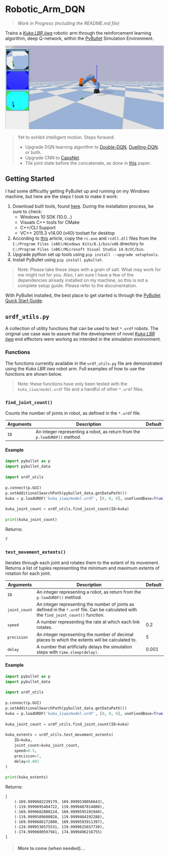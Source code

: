# Robotic_Arm_DQN

> _Work in Progress (including the README.md file)_

Trains a _[Kuka LBR iiwa](https://www.kuka.com/en-au/products/robotics-systems/industrial-robots/lbr-iiwa)_ robotic arm through the reinforcement learning algorithm, deep Q-network, within the [PyBullet](https://pybullet.org/wordpress/) Simulation Environment.

![](media/environment.jpg)

> Yet to exhibit intelligent motion. Steps forward:
> - Upgrade DQN learning algorithm to [Double-DQN](https://arxiv.org/abs/1509.06461), [Duelling-DQN](https://arxiv.org/abs/1511.06581), or both.
> - Upgrade CNN to [CapsNet](https://arxiv.org/abs/1710.09829).
> - Tile joint state before the concatenate, as done in [this](https://arxiv.org/abs/1603.02199) paper.

## Getting Started

I had some difficultly getting PyBullet up and running on my Windows machine, but here are the steps I took to make it work:
1. Download built tools, found [here](https://visualstudio.microsoft.com/thank-you-downloading-visual-studio/?sku=BuildTools&rel=15). During the installation process, be sure to check:
    - Windows 10 SDK (10.0...)
    - Visuals C++ tools for CMake
    - C++/CLI Support
    - VC++ 2015.3 v14.00 (v40) toolset for desktop
2. According to [this](https://stackoverflow.com/questions/14372706/visual-studio-cant-build-due-to-rc-exe) article, copy the `rc.exe` and `rcdll.dll` files from the `C:/Program Files (x86)/Windows Kits/8.1/bin/x86` directory to `C:/Program Files (x86)/Microsoft Visual Studio 14.0/VC/bin`.
3. Upgrade python set up tools using `pip install --upgrade setuptools`.
4. Install PyBullet using `pip install pybullet`.

> Note: Please take these steps with a grain of salt. What may work for me might not for you. Also, I am sure I have a few of the dependencies already installed on my machine, so this is not a complete setup guide. Please refer to the documentation.

With PyBullet installed, the best place to get started is through the [PyBullet Quick Start Guide](https://docs.google.com/document/d/10sXEhzFRSnvFcl3XxNGhnD4N2SedqwdAvK3dsihxVUA/edit#heading=h.e27vav9dy7v6).

## `urdf_utils.py`

A collection of utility functions that can be used to test `*.urdf` robots. The original use case was to assure that the development of novel _[Kuka LBR iiwa](https://www.kuka.com/en-au/products/robotics-systems/industrial-robots/lbr-iiwa)_ end effectors were working as intended in the simulation environment.

### Functions

The functions currently available in the `urdf_utils.py` file are demonstrated using the _Kuka LBR iiwa_ robot arm. Full examples of how to use the functions are shown below.

> Note: these functions have only been tested with the `kuka_iiwa/model.urdf` file and a handful of other `*.urdf` files.

### `find_joint_count()`
Counts the number of joints in robot, as defined in the `*.urdf` file.

| Arguments | Description | Default |
| --------- | ----------- | ------- |
| `ID`      | An integer representing a robot, as return from the `p.loadURDF()` method. | |

#### Example
```python
import pybullet as p
import pybullet_data

import urdf_utils

p.connect(p.GUI)
p.setAdditionalSearchPath(pybullet_data.getDataPath())
kuka = p.loadURDF('kuka_iiwa/model.urdf', [0, 0, 0], useFixedBase=True)

kuka_joint_count = urdf_utils.find_joint_count(ID=kuka)

print(kuka_joint_count)
```

Returns:
```shell
7
```

### `test_movement_extents()`
Iterates through each joint and rotates them to the extent of its movement. Returns a list of tuples representing the minimum and maximum extents of rotation for each joint.

| Arguments     | Description | Default |
| ------------- | ----------- | ------- |
| `ID`          | An integer representing a robot, as return from the `p.loadURDF()` method. | |
| `joint_count` | An integer representing the number of joints as defined in the `*.urdf` file. Can be calculated with the `find_joint_count()` function. | |
| `speed`       | A number representing the rate at which each link rotates. | 0.2 |
| `precision`   | An integer representing the number of decimal places to which the extents will be calculated to. | 5 |
| `delay`       | A number that artificially delays the simulation steps with `time.sleep(delay)`. | 0.001 |

#### Example
```python
import pybullet as p
import pybullet_data

import urdf_utils

p.connect(p.GUI)
p.setAdditionalSearchPath(pybullet_data.getDataPath())
kuka = p.loadURDF('kuka_iiwa/model.urdf', [0, 0, 0], useFixedBase=True)

kuka_joint_count = urdf_utils.find_joint_count(ID=kuka)

kuka_extents = urdf_utils.test_movement_extents(
    ID=kuka,
    joint_count=kuka_joint_count,
    speed=0.5,
    precision=7,
    delay=0.002
)

print(kuka_extents)
```

Returns:
```shell
[
    (-169.9999682239179, 169.9999530056643),
    (-119.9999695404722, 119.9999487814800),
    (-169.9999682080224, 169.9999595191940),
    (-119.9999589600828, 119.9999484192288),
    (-169.9999686172800, 169.9999593911397),
    (-119.9999536575531, 119.9999615657730),
    (-174.9999600597941, 174.9999496216755)
]
```

> #### More to come (when needed)...